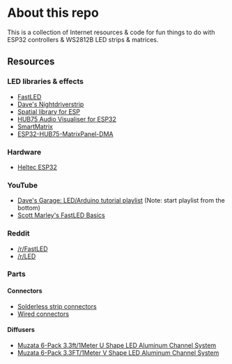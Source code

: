 # About this repo
This is a collection of Internet resources & code for fun things to do with ESP32 controllers & WS2812B LED strips & matrices.
## Resources
### LED libraries & effects
* [FastLED](https://github.com/FastLED/FastLED/tree/master)
* [Dave's Nightdriverstrip](https://github.com/PlummersSoftwareLLC/NightDriverStrip)
* [Spatial library for ESP](https://github.com/aaronaverill/esp-spatial-led)
* [HUB75 Audio Visualiser for ESP32](https://github.com/uklooney/AuroraDrop/tree/main)
* [SmartMatrix](https://github.com/pixelmatix/SmartMatrix)
* [ESP32-HUB75-MatrixPanel-DMA](https://github.com/mrcodetastic/ESP32-HUB75-MatrixPanel-DMA)

### Hardware
* [Heltec ESP32](https://github.com/HelTecAutomation/Heltec_ESP32/tree/master)

### YouTube
* [Dave's Garage: LED/Arduino tutorial playlist](https://www.youtube.com/playlist?list=PLF2KJ6Gy3cZ7ynsp8s4tnqEFmY15CKhmH) (Note: start playlist from the bottom)
* [Scott Marley's FastLED Basics](https://www.youtube.com/playlist?list=PLgXkGn3BBAGi5dTOCuEwrLuFtfz0kGFTC)

### Reddit
* [/r/FastLED](https://old.reddit.com/r/FastLED/)
* [/r/LED](https://old.reddit.com/r/led/)

### Parts
#### Connectors
* [Solderless strip connectors](https://www.amazon.com/Connector-Solderless-Connectors-Extension-Adapter/dp/B094CZ77TG)
* [Wired connectors](https://www.amazon.com/dp/B01NARSHY2)
#### Diffusers
* [Muzata 6-Pack 3.3ft/1Meter U Shape LED Aluminum Channel System](https://www.amazon.com/Muzata-Aluminum-Mounting-Installations-Diffuser/dp/B01M09PBYX)
* [Muzata 6-Pack 3.3FT/1Meter V Shape LED Aluminum Channel System](https://www.amazon.com/Muzata-Aluminum-Complete-Accessories-Installation/dp/B01NBC0NI9)